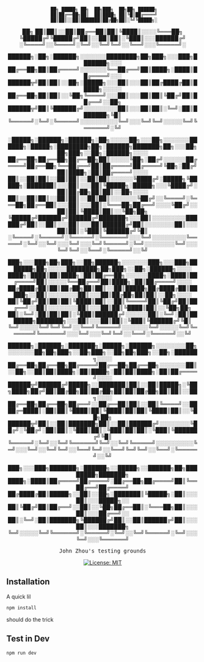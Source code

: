 <div align="center">
  

     ██╗ █████╗ ██╗  ██╗███╗  ██╗██╗ ██████╗
     ██║██╔══██╗██║  ██║████╗ ██║╚█║██╔════╝
     ██║██║░░██║███████║██╔██╗██║░╚╝╚█████╗░
██╗  ██║██║░░██║██╔══██║██║╚████║░░░░╚═══██╗
╚█████╔╝╚█████╔╝██║░░██║██║░╚███║░░░██████╔╝
░╚════╝░░╚════╝░╚═╝░░╚═╝╚═╝░░╚══╝░░░╚═════╝░

██████╗░██╗░██████╗░░░░░░░████████╗██╗███╗░░░███╗███████╗░░░
██╔══██╗██║██╔════╝░░░░░░░╚══██╔══╝██║████╗░████║██╔════╝░░░
██████╦╝██║██║░░██╗░█████╗░░░██║░░░██║██╔████╔██║█████╗░░░░░
██╔══██╗██║██║░░╚██╗╚════╝░░░██║░░░██║██║╚██╔╝██║██╔══╝░░██╗
██████╦╝██║╚██████╔╝░░░░░░░░░██║░░░██║██║░╚═╝░██║███████╗╚█║
╚═════╝░╚═╝░╚═════╝░░░░░░░░░░╚═╝░░░╚═╝╚═╝░░░░░╚═╝╚══════╝░╚╝

░█████╗░██████╗░██████╗░██╗░░░░░██╗░░░██╗░░░░░░░██████╗░█████╗░████████╗██╗░██████╗███████╗██╗░░░██╗██╗███╗░░██╗░██████╗░░░░
██╔══██╗██╔══██╗██╔══██╗██║░░░░░╚██╗░██╔╝░░░░░░██╔════╝██╔══██╗╚══██╔══╝██║██╔════╝██╔════╝╚██╗░██╔╝██║████╗░██║██╔════╝░░░░
██║░░██║██║░░██║██║░░██║██║░░░░░░╚████╔╝░█████╗╚█████╗░███████║░░░██║░░░██║╚█████╗░█████╗░░░╚████╔╝░██║██╔██╗██║██║░░██╗░░░░
██║░░██║██║░░██║██║░░██║██║░░░░░░░╚██╔╝░░╚════╝░╚═══██╗██╔══██║░░░██║░░░██║░╚═══██╗██╔══╝░░░░╚██╔╝░░██║██║╚████║██║░░╚██╗██╗
╚█████╔╝██████╔╝██████╔╝███████╗░░░██║░░░░░░░░░██████╔╝██║░░██║░░░██║░░░██║██████╔╝██║░░░░░░░░██║░░░██║██║░╚███║╚██████╔╝╚█║
░╚════╝░╚═════╝░╚═════╝░╚══════╝░░░╚═╝░░░░░░░░░╚═════╝░╚═╝░░╚═╝░░░╚═╝░░░╚═╝╚═════╝░╚═╝░░░░░░░░╚═╝░░░╚═╝╚═╝░░╚══╝░╚═════╝░░╚╝

███╗░░░███╗██╗███╗░░██╗██████╗░░░░░░░███╗░░░███╗███████╗██╗░░░░░████████╗██╗███╗░░██╗░██████╗░░░░
████╗░████║██║████╗░██║██╔══██╗░░░░░░████╗░████║██╔════╝██║░░░░░╚══██╔══╝██║████╗░██║██╔════╝░░░░
██╔████╔██║██║██╔██╗██║██║░░██║█████╗██╔████╔██║█████╗░░██║░░░░░░░░██║░░░██║██╔██╗██║██║░░██╗░░░░
██║╚██╔╝██║██║██║╚████║██║░░██║╚════╝██║╚██╔╝██║██╔══╝░░██║░░░░░░░░██║░░░██║██║╚████║██║░░╚██╗██╗
██║░╚═╝░██║██║██║░╚███║██████╔╝░░░░░░██║░╚═╝░██║███████╗███████╗░░░██║░░░██║██║░╚███║╚██████╔╝╚█║
╚═╝░░░░░╚═╝╚═╝╚═╝░░╚══╝╚═════╝░░░░░░░╚═╝░░░░░╚═╝╚══════╝╚══════╝░░░╚═╝░░░╚═╝╚═╝░░╚══╝░╚═════╝░░╚╝

██████╗░██████╗░███████╗░█████╗░██████╗░░░░░░░░██╗░░░░░░░██╗██╗███╗░░██╗███╗░░██╗██╗███╗░░██╗░██████╗░░░░
██╔══██╗██╔══██╗██╔════╝██╔══██╗██╔══██╗░░░░░░░██║░░██╗░░██║██║████╗░██║████╗░██║██║████╗░██║██╔════╝░░░░
██████╦╝██████╔╝█████╗░░███████║██║░░██║█████╗░╚██╗████╗██╔╝██║██╔██╗██║██╔██╗██║██║██╔██╗██║██║░░██╗░░░░
██╔══██╗██╔══██╗██╔══╝░░██╔══██║██║░░██║╚════╝░░████╔═████║░██║██║╚████║██║╚████║██║██║╚████║██║░░╚██╗██╗
██████╦╝██║░░██║███████╗██║░░██║██████╔╝░░░░░░░░╚██╔╝░╚██╔╝░██║██║░╚███║██║░╚███║██║██║░╚███║╚██████╔╝╚█║
╚═════╝░╚═╝░░╚═╝╚══════╝╚═╝░░╚═╝╚═════╝░░░░░░░░░░╚═╝░░░╚═╝░░╚═╝╚═╝░░╚══╝╚═╝░░╚══╝╚═╝╚═╝░░╚══╝░╚═════╝░░╚╝

███╗░░░███╗███████╗░██████╗░░█████╗░░██████╗██╗████████╗███████╗
████╗░████║██╔════╝██╔════╝░██╔══██╗██╔════╝██║╚══██╔══╝██╔════╝
██╔████╔██║█████╗░░██║░░██╗░███████║╚█████╗░██║░░░██║░░░█████╗░░
██║╚██╔╝██║██╔══╝░░██║░░╚██╗██╔══██║░╚═══██╗██║░░░██║░░░██╔══╝░░
██║░╚═╝░██║███████╗╚██████╔╝██║░░██║██████╔╝██║░░░██║░░░███████╗
╚═╝░░░░░╚═╝╚══════╝░╚═════╝░╚═╝░░╚═╝╚═════╝░╚═╝░░░╚═╝░░░╚══════╝

<pre>
John Zhou's testing grounds
</pre>

[![License: MIT](https://img.shields.io/badge/License-MIT-yellow.svg)](https://opensource.org/licenses/MIT)
</div>

## Installation
A quick lil
```sh
npm install
```
should do the trick

## Test in Dev
```sh
npm run dev
```
